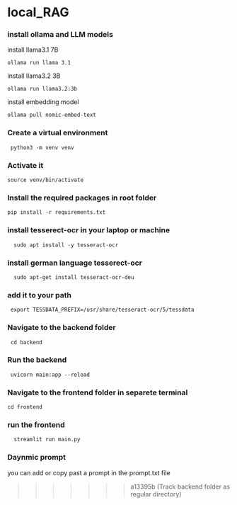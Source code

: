 # local_RAG
### install ollama and LLM models 
   install llama3.1 7B
  ```
  ollama run llama 3.1
  ```
  install llama3.2 3B 
  ```
  ollama run llama3.2:3b
  ```
  install embedding model
  ```
  ollama pull nomic-embed-text
  ```
### Create a virtual environment
```
 python3 -m venv venv
```
### Activate it 
```
source venv/bin/activate
```

### Install the required packages in root folder
```
pip install -r requirements.txt
```

### install tesserect-ocr in your laptop or machine 
```
  sudo apt install -y tesseract-ocr
```
### install german language tesserect-ocr 
```
  sudo apt-get install tesseract-ocr-deu
```
### add it to your path 
```
 export TESSDATA_PREFIX=/usr/share/tesseract-ocr/5/tessdata
```
 
### Navigate to the backend folder
```
 cd backend 
 ```
### Run the backend
``` 
 uvicorn main:app --reload
```

### Navigate to the frontend folder in separete terminal 
 ```
 cd frontend
 ```
### run the frontend 
```
  streamlit run main.py
```  

### Daynmic prompt 
  you can add or copy past a prompt in the prompt.txt file 








>>>>>>> a13395b (Track backend folder as regular directory)
